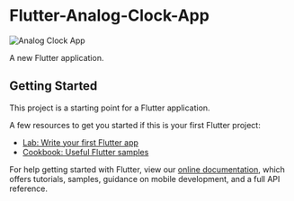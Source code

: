 # Flutter-Analog-Clock-App

![Analog Clock App](https://github.com/nobelleon/Flutter-Analog-Clock-App/assets/76748114/c78e1e2e-aad3-441f-a8de-3b8fb0868d6d)

A new Flutter application.

## Getting Started

This project is a starting point for a Flutter application.

A few resources to get you started if this is your first Flutter project:

- [Lab: Write your first Flutter app](https://flutter.dev/docs/get-started/codelab)
- [Cookbook: Useful Flutter samples](https://flutter.dev/docs/cookbook)

For help getting started with Flutter, view our
[online documentation](https://flutter.dev/docs), which offers tutorials,
samples, guidance on mobile development, and a full API reference.
